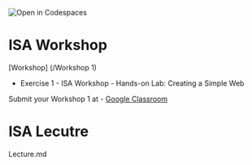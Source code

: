 ![Open in Codespaces](https://classroom.github.com/assets/open-in-codespaces-abfff4d4e15f9e1bd8274d9a39a0befe03a0632bb0f153d0ec72ff541cedbe34.svg)
# ISA Workshop
[Workshop] (/Workshop 1)
- Exercise 1 - ISA Workshop - Hands-on Lab: Creating a Simple Web

Submit your Workshop 1 at - [Google Classroom](https://classroom.google.com/w/NTMxMTk0NjkzNjYz/t/all)

# ISA Lecutre
Lecture.md
